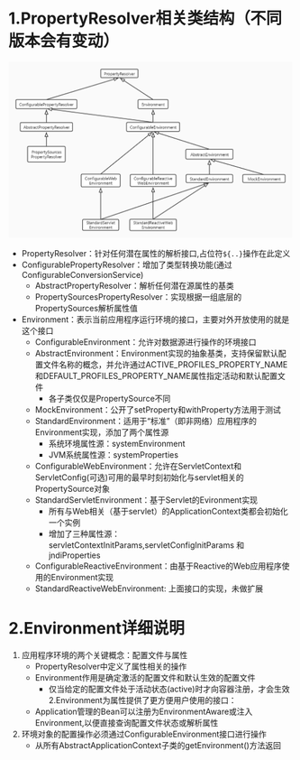 # 1.PropertyResolver相关类结构（不同版本会有变动）
![](img/PropertyResolver类结构.jpg)
- PropertyResolver：针对任何潜在属性的解析接口,占位符`${..}`操作在此定义
- ConfigurablePropertyResolver：增加了类型转换功能(通过ConfigurableConversionService)
    - AbstractPropertyResolver：解析任何潜在源属性的基类
    - PropertySourcesPropertyResolver：实现根据一组底层的PropertySources解析属性值
- Environment：表示当前应用程序运行环境的接口，主要对外开放使用的就是这个接口
    - ConfigurableEnvironment：允许对数据源进行操作的环境接口
    - AbstractEnvironment：Environment实现的抽象基类，支持保留默认配置文件名称的概念，并允许通过ACTIVE_PROFILES_PROPERTY_NAME和DEFAULT_PROFILES_PROPERTY_NAME属性指定活动和默认配置文件
        - 各子类仅仅是PropertySource不同
    - MockEnvironment：公开了setProperty和withProperty方法用于测试
    - StandardEnvironment：适用于“标准”（即非网络）应用程序的Environment实现，添加了两个属性源
        - 系统环境属性源：systemEnvironment
        - JVM系统属性源：systemProperties
    - ConfigurableWebEnvironment：允许在ServletContext和ServletConfig(可选)可用的最早时刻初始化与servlet相关的PropertySource对象
    - StandardServletEnvironment：基于Servlet的Evironment实现
        - 所有与Web相关（基于servlet）的ApplicationContext类都会初始化一个实例
        - 增加了三种属性源：servletContextInitParams,servletConfigInitParams 和 jndiProperties
    - ConfigurableReactiveEnvironment：由基于Reactive的Web应用程序使用的Environment实现
    - StandardReactiveWebEnvironment: 上面接口的实现，未做扩展

# 2.Environment详细说明
1. 应用程序环境的两个关键概念：配置文件与属性
    - PropertyResolver中定义了属性相关的操作
    - Environment作用是确定激活的配置文件和默认生效的配置文件
        - 仅当给定的配置文件处于活动状态(active)时才向容器注册，才会生效
2.Environment为属性提供了更方便用户使用的接口：
    - Application管理的Bean可以注册为EnvironmentAware或注入Environment,以便直接查询配置文件状态或解析属性
3. 环境对象的配置操作必须通过ConfigurableEnvironment接口进行操作
    - 从所有AbstractApplicationContext子类的getEnvironment()方法返回


